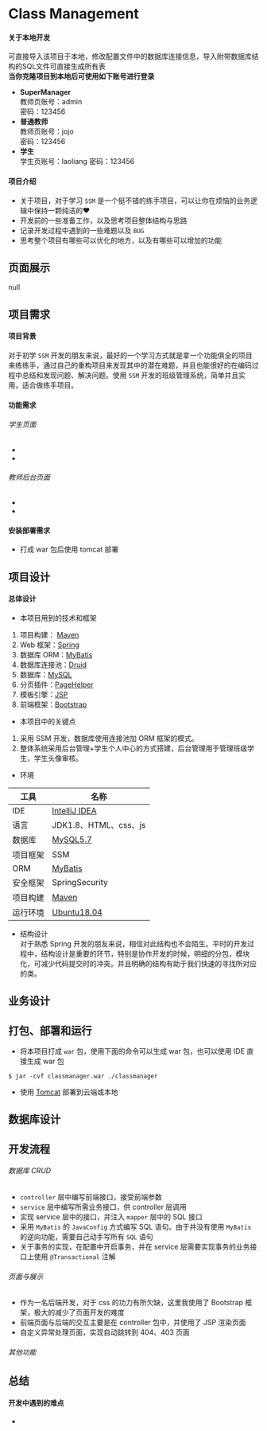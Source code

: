 # Class Management
#### 关于本地开发  
可直接导入该项目于本地，修改配置文件中的数据库连接信息，导入附带数据库结构的SQL文件可直接生成所有表  
**当你克隆项目到本地后可使用如下账号进行登录**
- **SuperManager**  
教师页账号：admin  
密码：123456  
- **普通教师**  
教师页账号：jojo  
密码：123456  
- **学生**  
学生页账号：laoliang
密码：123456  

#### 项目介绍  
- 关于项目，对于学习 `SSM` 是一个挺不错的练手项目，可以让你在烦恼的业务逻辑中保持一颗纯洁的❤  
- 开发前的一些准备工作，以及思考项目整体结构与思路  
- 记录开发过程中遇到的一些难题以及 `BUG`  
- 思考整个项目有哪些可以优化的地方，以及有哪些可以增加的功能  

## 页面展示  
null  
## 项目需求  
#### 项目背景 
对于初学 `SSM` 开发的朋友来说，最好的一个学习方式就是拿一个功能俱全的项目来练练手，通过自己的重构项目来发现其中的潜在难题，并且也能很好的在编码过程中总结和发现问题、解决问题。使用 `SSM` 开发的班级管理系统，简单并且实用，适合做练手项目。  
#### 功能需求    
###### 学生页面  
- 
- 
###### 教师后台页面  
- 
-   
#### 安装部署需求  
- 打成 war 包后使用 tomcat 部署  
## 项目设计  
#### 总体设计  
- 本项目用到的技术和框架  
1. 项目构建： [Maven](https://maven.apache.org)  
2. Web 框架：[Spring](https://spring.io)   
3. 数据库 ORM：[MyBatis](https://www.mybatis.org/mybatis-3/zh/index.html)  
4. 数据库连接池：[Druid](https://github.com/alibaba/druid)  
5. 数据库：[MySQL](https://mysql.com)  
6. 分页插件：[PageHelper](https://github.com/pagehelper/Mybatis-PageHelper)  
7. 模板引擎：[JSP](https://www.oracle.com/technetwork/java/index-jsp-138231.html)  
8. 前端框架：[Bootstrap](https://getbootstrap.com)  
- 本项目中的关键点  
1. 采用 SSM 开发，数据库使用连接池加 ORM 框架的模式。  
2. 整体系统采用后台管理+学生个人中心的方式搭建，后台管理用于管理班级学生，学生头像审核。  
- 环境 
  
|工具|名称|  
|--|--|  
|IDE|[IntelliJ IDEA](https://jetbrains.com/idea/)|  
|语言|JDK1.8、HTML、css、js|  
|数据库|[MySQL5.7](https://mysql.com)|  
|项目框架|SSM|  
|ORM|[MyBatis](https://www.mybatis.org/mybatis-3/zh/index.html)|  
|安全框架|SpringSecurity|  
|项目构建|[Maven](https://maven.apache.org)|  
|运行环境|[Ubuntu18.04](http://releases.ubuntu.com/18.04/)| 
- 结构设计  
对于熟悉 Spring 开发的朋友来说，相信对此结构也不会陌生。平时的开发过程中，结构设计是重要的环节，特别是协作开发的时候，明细的分包，模块化，可减少代码提交时的冲突。并且明确的结构有助于我们快速的寻找所对应的类。  
## 业务设计  

## 打包、部署和运行  
- 将本项目打成 `war` 包，使用下面的命令可以生成 war 包，也可以使用 IDE 直接生成 war 包  
```shell
$ jar -cvf classmanager.war ./classmanager  
```  
- 使用 [Tomcat](http://tomcat.apache.org) 部署到云端或本地  
## 数据库设计  
  
## 开发流程  
###### 数据库 CRUD  
- `controller` 层中编写前端接口，接受前端参数  
- `service` 层中编写所需业务接口，供 controller 层调用  
- 实现 service 层中的接口，并注入 `mapper` 层中的 SQL 接口  
- 采用 `MyBatis` 的 `JavaConfig` 方式编写 SQL 语句。由于并没有使用 `MyBatis` 的逆向功能，需要自己动手写所有 `SQL` 语句  
- 关于事务的实现，在配置中开启事务，并在 service 层需要实现事务的业务接口上使用 `@Transactional` 注解  
###### 页面与展示  
- 作为一名后端开发，对于 css 的功力有所欠缺，这里我使用了 Bootstrap 框架，极大的减少了页面开发的难度  
- 前端页面与后端的交互主要是在 controller 包中，并使用了 JSP 渲染页面  
- 自定义异常处理页面，实现自动跳转到 404、403 页面  
###### 其他功能  

## 总结  
#### 开发中遇到的难点  
- 
